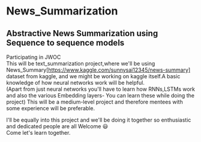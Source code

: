 # News_Summarization
## Abstractive News Summarization using Sequence to sequence models
Participating in JWOC  
This will be text_summarization project,where we'll be using News_Summary[https://www.kaggle.com/sunnysai12345/news-summary] dataset from kaggle, and we might be working on kaggle itself.A basic knowledge of how neural networks work will be helpful.  
(Apart from just neural networks you'll have to learn how RNNs,LSTMs work and also the various Embedding layers- You can learn these while doing the project) 
This will be a medium-level project and therefore mentees with some experience will be preferable.  

I'll be equally into this project and we'll be doing it together so enthusiastic and dedicated people are all Welcome :smiley:  
Come let's learn together.

